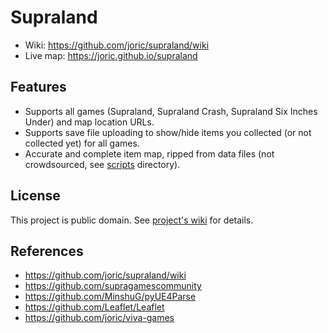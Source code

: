 # Supraland

* Wiki: https://github.com/joric/supraland/wiki
* Live map: https://joric.github.io/supraland

## Features

* Supports all games (Supraland, Supraland Crash, Supraland Six Inches Under) and map location URLs.
* Supports save file uploading to show/hide items you collected (or not collected yet) for all games.
* Accurate and complete item map, ripped from data files (not crowdsourced, see [scripts](https://github.com/joric/supraland/tree/main/scripts) directory).

## License

This project is public domain. See [project's wiki](https://github.com/joric/supraland/wiki) for details.

## References

* https://github.com/joric/supraland/wiki
* https://github.com/supragamescommunity
* https://github.com/MinshuG/pyUE4Parse
* https://github.com/Leaflet/Leaflet
* https://github.com/joric/viva-games
